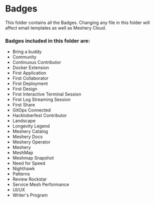 # Badges
This folder contains all the Badges. Changing any file in this folder will affect email templates as well as Meshery Cloud.

### Badges included in this folder are:
- Bring a buddy
- Community
- Continuous Contributor
- Docker Extension
- First Application
- First Collaborator
- First Deployment
- First Design
- First Interactive Terminal Session
- First Log Streaming Session
- First Share
- GitOps Connected
- Hacktoberfest Contributor
- Landscape
- Longevity Legend
- Meshery Catalog
- Meshery Docs
- Meshery Operator
- Meshery
- MeshMap
- Meshmap Snapshot
- Need for Speed
- Nighthawk
- Patterns
- Review Rockstar
- Service Mesh Performance
- UI/UX
- Writer's Program